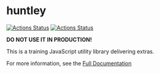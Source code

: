 # huntley

[![Actions Status](https://github.com/VadimFilimonov/huntley/workflows/linter/badge.svg)](https://github.com/VadimFilimonov/huntley/actions/workflows/linter.yml)
[![Actions Status](https://github.com/VadimFilimonov/huntley/workflows/tests/badge.svg)](https://github.com/VadimFilimonov/huntley/actions/workflows/tests.yml)

**DO NOT USE IT IN PRODUCTION!**

This is a training JavaScript utility library delivering extras.

For more information, see the [Full Documentation](https://github.com/VadimFilimonov/huntley/tree/main/docs)
